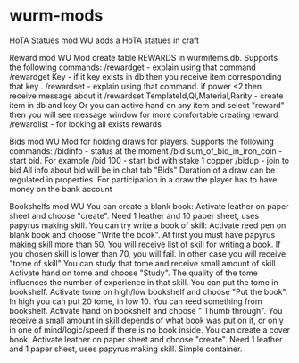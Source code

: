 # wurm-mods
HoTA Statues mod WU adds a HoTA statues in craft

Reward mod WU
Mod create table REWARDS in wurmitems.db. Supports the following commands:
/rewardget - explain using that command 
/rewardget Key - if it key exists in db then you receive item corresponding that key .
/rewardset - explain using that command. if power <2 then receive message about it
/rewardset TemplateId,Ql,Material,Rarity - create item in db and key
Or you can active hand on any item and select "reward" then you will see message window for more comfortable creating reward
/rewardlist - for looking all exists rewards

Bids mod WU
Mod for holding draws for players. Supports the following commands:
/bidinfo - status at the moment
/bid sum_of_bid_in_iron_coin - start bid. For example /bid 100 - start bid with stake 1 copper
/bidup - join to bid
All info about bid will be in chat tab "Bids"
Duration of a draw can be regulated in properties.
For participation in a draw the player has to have money on the bank account

Bookshelfs mod WU
You can create a blank book: Activate leather on paper sheet and choose "create".  Need 1 leather and 10 paper sheet, uses papyrus making skill.
You can try write a book of skill: Activate reed pen on blank book and choose "Write the book". At first you must have papyrus making skill more than 50. You will receive list of skill for writing a book. If you chosen skill is lower than 70, you will fail.
In other case you will receive "tome of skill"
You can study that tome and receive small amount of skill. Activate hand on tome and choose "Study". The quality of the tome influences the number of experience in that skill.
You can put the tome in bookshelf. Activate tome on high/low bookshelf and choose "Put the book". In high you can put 20 tome, in low 10.
You can reed something from bookshelf. Activate hand on bookshelf and choose " Thumb through". You receive a small amount in skill depends of what book was put on it, or only in one of mind/logic/speed if there is no book inside.
You can create a cover book: Activate leather on paper sheet and choose "create".  Need 1 leather and 1 paper sheet, uses papyrus making skill. Simple container.
